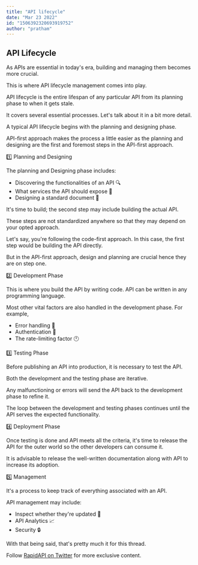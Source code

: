 ```yaml
---
title: "API lifecycle"
date: "Mar 23 2022"
id: "1506392320693919752"
author: "pratham"
---
```


## API Lifecycle

<Tweet>

As APIs are essential in today's era, building and managing them becomes more crucial. 

This is where API lifecycle management comes into play.

</Tweet>

<Tweet>

API lifecycle is the entire lifespan of any particular API from its planning phase to when it gets stale.

It covers several essential processes. Let's talk about it in a bit more detail.

</Tweet>

<Tweet>

A typical API lifecycle begins with the planning and designing phase.

API-first approach makes the process a little easier as the planning and designing are the first and foremost steps in the API-first approach.

</Tweet>

<Tweet>

1️⃣ Planning and Designing

The planning and Designing phase includes:

- Discovering the functionalities of an API 🔍
- What services the API should expose 📲
- Designing a standard document 📃

</Tweet>

<Tweet>

It's time to build; the second step may include building the actual API.

These steps are not standardized anywhere so that they may depend on your opted approach.

</Tweet>

<Tweet>

Let's say, you're following the code-first approach. In this case, the first step would be building the API directly.

But in the API-first approach, design and planning are crucial hence they are on step one.

</Tweet>

<Tweet>

2️⃣ Development Phase

This is where you build the API by writing code. API can be written in any programming language.

</Tweet>

<Tweet>

Most other vital factors are also handled in the development phase. For example,

- Error handling 🔁
- Authentication 🔐
- The rate-limiting factor 🕛

</Tweet>

<Tweet>

3️⃣ Testing Phase

Before publishing an API into production, it is necessary to test the API.

Both the development and the testing phase are iterative.

</Tweet>

<Tweet>

Any malfunctioning or errors will send the API back to the development phase to refine it.

The loop between the development and testing phases continues until the API serves the expected functionality.

</Tweet>

<Tweet>

4️⃣ Deployment Phase

Once testing is done and API meets all the criteria, it's time to release the API for the outer world so the other developers can consume it.

</Tweet>

<Tweet>

It is advisable to release the well-written documentation along with API to increase its adoption.

</Tweet>

<Tweet>

5️⃣ Management

It's a process to keep track of everything associated with an API.

</Tweet>

<Tweet>

API management may include:

- Inspect whether they're updated 🔁
- API Analytics 📈
- Security 🔒

</Tweet>

<Tweet>

With that being said, that's pretty much it for this thread.

Follow [RapidAPI on Twitter](https://twitter.com/Rapid_API) for more exclusive content.

</Tweet>
